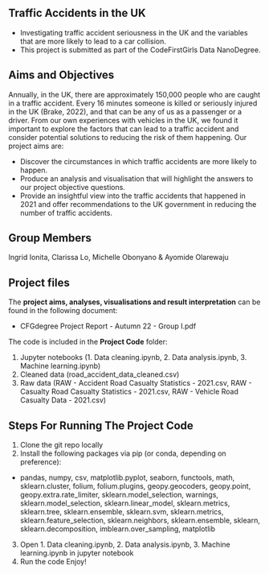 ## Traffic Accidents in the UK
- Investigating traffic accident seriousness in the UK and the variables that are more likely to lead to a car collision.
- This project is submitted as part of the CodeFirstGirls Data NanoDegree.

 ## Aims and Objectives
Annually, in the UK, there are approximately 150,000 people who are caught in a traffic accident. Every 16 minutes
someone is killed or seriously injured in the UK (Brake, 2022), and that can be any of us as a passenger or a driver. From
our own experiences with vehicles in the UK, we found it important to explore the factors that can lead to a traffic
accident and consider potential solutions to reducing the risk of them happening. Our project aims are:
- Discover the circumstances in which traffic accidents are more likely to happen.
- Produce an analysis and visualisation that will highlight the answers to our project objective questions.
- Provide an insightful view into the traffic accidents that happened in 2021 and offer recommendations to the UK
government in reducing the number of traffic accidents.

## Group Members
Ingrid Ionita, Clarissa Lo, Michelle Obonyano & Ayomide Olarewaju <br>

## Project files
 The **project aims, analyses, visualisations and result interpretation** can be found in the following document: <br>
  - CFGdegree Project Report - Autumn 22 - Group I.pdf
 
 The code is included in the **Project Code** folder:
 1. Jupyter notebooks (1. Data cleaning.ipynb, 2. Data analysis.ipynb, 3. Machine learning.ipynb)
 2. Cleaned data (road_accident_data_cleaned.csv)
 3. Raw data (RAW - Accident Road Casualty Statistics - 2021.csv, RAW - Casualty Road Casualty Statistics - 2021.csv, RAW - Vehicle Road Casualty Data - 2021.csv)

 ## Steps For Running The Project Code
1. Clone the git repo locally
2. Install the following packages via pip (or conda, depending on preference): <br>
- pandas, numpy, csv, matplotlib.pyplot, seaborn, functools, math, sklearn.cluster, folium, folium.plugins, geopy.geocoders, geopy.point, geopy.extra.rate_limiter, sklearn.model_selection, warnings, sklearn.model_selection, sklearn.linear_model, sklearn.metrics, sklearn.tree, sklearn.ensemble, sklearn.svm, sklearn.metrics, sklearn.feature_selection, sklearn.neighbors, sklearn.ensemble, sklearn, sklearn.decomposition, imblearn.over_sampling, matplotlib
3. Open 1. Data cleaning.ipynb, 2. Data analysis.ipynb, 3. Machine learning.ipynb in jupyter notebook
4. Run the code
 Enjoy!
